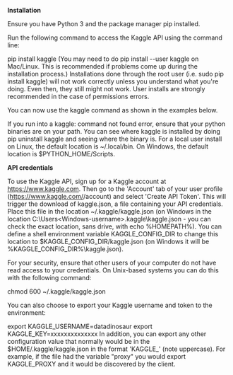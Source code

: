 **Installation**

Ensure you have Python 3 and the package manager pip installed.

Run the following command to access the Kaggle API using the command line:

pip install kaggle (You may need to do pip install --user kaggle on Mac/Linux. This is recommended if problems come up during the installation process.) Installations done through the root user (i.e. sudo pip install kaggle) will not work correctly unless you understand what you're doing. Even then, they still might not work. User installs are strongly recommended in the case of permissions errors.

You can now use the kaggle command as shown in the examples below.

If you run into a kaggle: command not found error, ensure that your python binaries are on your path. You can see where kaggle is installed by doing pip uninstall kaggle and seeing where the binary is. For a local user install on Linux, the default location is ~/.local/bin. On Windows, the default location is $PYTHON_HOME/Scripts.


**API credentials**

To use the Kaggle API, sign up for a Kaggle account at https://www.kaggle.com. Then go to the 'Account' tab of your user profile (https://www.kaggle.com/<username>/account) and select 'Create API Token'. This will trigger the download of kaggle.json, a file containing your API credentials. Place this file in the location ~/.kaggle/kaggle.json (on Windows in the location C:\Users\<Windows-username>\.kaggle\kaggle.json - you can check the exact location, sans drive, with echo %HOMEPATH%). You can define a shell environment variable KAGGLE_CONFIG_DIR to change this location to $KAGGLE_CONFIG_DIR/kaggle.json (on Windows it will be %KAGGLE_CONFIG_DIR%\kaggle.json).

For your security, ensure that other users of your computer do not have read access to your credentials. On Unix-based systems you can do this with the following command:

chmod 600 ~/.kaggle/kaggle.json

You can also choose to export your Kaggle username and token to the environment:

export KAGGLE_USERNAME=datadinosaur
export KAGGLE_KEY=xxxxxxxxxxxxxx
In addition, you can export any other configuration value that normally would be in the $HOME/.kaggle/kaggle.json in the format 'KAGGLE_' (note uppercase).
For example, if the file had the variable "proxy" you would export KAGGLE_PROXY and it would be discovered by the client.

